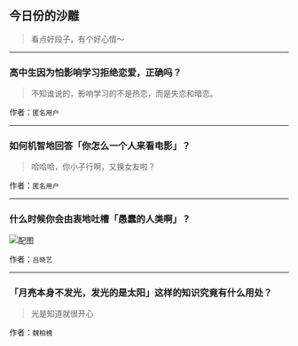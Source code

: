 ## 今日份的沙雕

> 看点好段子，有个好心情～


 
---

### 高中生因为怕影响学习拒绝恋爱，正确吗？

> 不知谁说的，影响学习的不是热恋，而是失恋和暗恋。


作者：`匿名用户`

---

### 如何机智地回答「你怎么一个人来看电影」？

> 哈哈哈，你小子行啊，又换女友啦？


作者：`匿名用户`

---

### 什么时候你会由衷地吐槽「愚蠢的人类啊」？

> 



![配图](https://pic2.zhimg.com/6c20a66c27cc2b734568b77863d21b75_b.jpg)


作者：`吕晓艺`

---

### 「月亮本身不发光，发光的是太阳」这样的知识究竟有什么用处？

> 光是知道就很开心


作者：`魏柏槐`